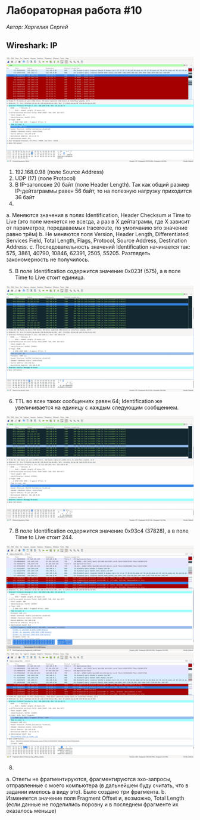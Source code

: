 # Лабораторная работа #10
*Автор: Харгелия Сергей*

## Wireshark: IP

![wireshark1](./assets/wireshark_part1.png)

1. 192.168.0.98 (поле Source Address)
2. UDP (17) (поле Protocol)
3. В IP-заголовке 20 байт (поле Header Length). Так как общий размер IP-дейтаграммы равен 56 байт, то на полезную нагрузку приходится 36 байт 
4. 
a. Меняются значения в полях Identification, Header Checksum и Time to Live (это поле меняется не всегда, а раз в X дейтаграмм, где X зависит от параметров, передаваемых traceroute, по умолчанию это значение равно трём)
b. Не меняются поля Version, Header Length, Differentiated Services Field, Total Length, Flags, Protocol, Source Address, Destination Address.
c. Последовательность значений Identification начинается так: 575, 3861, 40790, 10846, 62391, 2505, 55205. Разглядеть закономерность не получилось. 

5. В поле Identification содержится значение 0x023f (575), а в поле Time to Live стоит единица. 

![wireshark2](./assets/wireshark_part2.png)

6. TTL во всех таких сообщениях равен 64; Identification же увеличивается на единицу с каждым следующим сообщением.

![wireshark3](./assets/wireshark_part3.png)

7. В поле Identification содержится значение 0x93c4 (37828), а в поле Time to Live стоит 244.

![wireshark4](./assets/wireshark_part4.png)
![wireshark5](./assets/wireshark_part5.png)

8. 
a. Ответы не фрагментируются, фрагментируются эхо-запросы, отправленные с моего компьютера (в дальнейшем буду считать, что в задании имелось в виду это). Было создано три фрагмента.
b. Изменяется значение поля Fragment Offset и, возможно, Total Length (если данные не поделились поровну и в последнем фрагменте их оказалось меньше)